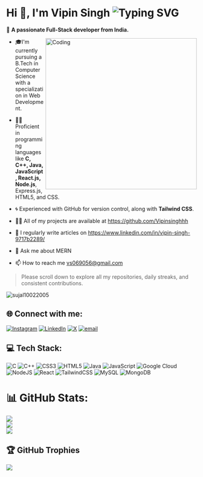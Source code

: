 # Hi 👋, I'm Vipin Singh <img src="https://readme-typing-svg.herokuapp.com?font=Fira+Code&size=24&pause=1000&color=9F79EE&center=true&vCenter=true&width=435&lines=Welcome+to+my+GitHub+Profile!" alt="Typing SVG" />

💜 **A passionate Full-Stack developer from India.**

<img align="right" alt="Coding" width="400" src="https://cdn.dribbble.com/users/2131993/screenshots/4948736/thoughtworks-gif_dribbble.gif">

- 🎓I'm currently pursuing a B.Tech in Computer Science with a specialization in Web Development.
  
- 👨‍💻Proficient in programming languages like **C, C++, Java, JavaScript, React.js, Node.js**, Express.js, HTML5, and CSS.
  
- 🌀 Experienced with GitHub for version control, along with **Tailwind CSS**.
  
- 👨‍💻 All of my projects are available at https://github.com/Vipinsinghhh
  
- 📝 I regularly write articles on https://www.linkedin.com/in/vipin-singh-9717b2289/
  
- 💬 Ask me about MERN
  
- 📫 How to reach me vs069056@gmail.com

> Please scroll down to explore all my repositories, daily streaks, and consistent contributions.

<p align="left"> <img src="https://komarev.com/ghpvc/?username=vipinsinghhh&label=Profile%20views&color=0e75b6&style=flat" alt="sujal10022005" /> </p>

## 🌐 Connect with me:
[![Instagram](https://img.shields.io/badge/Instagram-%23E4405F.svg?logo=Instagram&logoColor=white)](https://instagram.com/_vipinsinghh)  [![LinkedIn](https://img.shields.io/badge/LinkedIn-%230077B5.svg?logo=linkedin&logoColor=white)](https://linkedin.com/in/vipin-singh-9717b2289) [![X](https://img.shields.io/badge/X-black.svg?logo=X&logoColor=white)](https://x.com/Vipin_Singhhh) [![email](https://img.shields.io/badge/Email-D14836?logo=gmail&logoColor=white)](mailto:vs069056@gmail.com) 

## 💻 Tech Stack:
![C](https://img.shields.io/badge/c-%2300599C.svg?style=for-the-badge&logo=c&logoColor=white) ![C++](https://img.shields.io/badge/c++-%2300599C.svg?style=for-the-badge&logo=c%2B%2B&logoColor=white) ![CSS3](https://img.shields.io/badge/css3-%231572B6.svg?style=for-the-badge&logo=css3&logoColor=white) ![HTML5](https://img.shields.io/badge/html5-%23E34F26.svg?style=for-the-badge&logo=html5&logoColor=white) ![Java](https://img.shields.io/badge/java-%23ED8B00.svg?style=for-the-badge&logo=openjdk&logoColor=white) ![JavaScript](https://img.shields.io/badge/javascript-%23323330.svg?style=for-the-badge&logo=javascript&logoColor=%23F7DF1E) ![Google Cloud](https://img.shields.io/badge/GoogleCloud-%234285F4.svg?style=for-the-badge&logo=google-cloud&logoColor=white) ![NodeJS](https://img.shields.io/badge/node.js-6DA55F?style=for-the-badge&logo=node.js&logoColor=white) ![React](https://img.shields.io/badge/react-%2320232a.svg?style=for-the-badge&logo=react&logoColor=%2361DAFB) ![TailwindCSS](https://img.shields.io/badge/tailwindcss-%2338B2AC.svg?style=for-the-badge&logo=tailwind-css&logoColor=white) ![MySQL](https://img.shields.io/badge/mysql-4479A1.svg?style=for-the-badge&logo=mysql&logoColor=white) ![MongoDB](https://img.shields.io/badge/MongoDB-%234ea94b.svg?style=for-the-badge&logo=mongodb&logoColor=white)
# 📊 GitHub Stats:
![](https://github-readme-stats.vercel.app/api?username=Vipinsinghhh&theme=radical&hide_border=false&include_all_commits=false&count_private=false)<br/>
![](https://nirzak-streak-stats.vercel.app/?user=Vipinsinghhh&theme=radical&hide_border=false)<br/>
![](https://github-readme-stats.vercel.app/api/top-langs/?username=Vipinsinghhh&theme=radical&hide_border=false&include_all_commits=false&count_private=false&layout=compact)

## 🏆 GitHub Trophies
![](https://github-profile-trophy.vercel.app/?username=Vipinsinghhh&theme=radical&no-frame=false&no-bg=true&margin-w=4)

